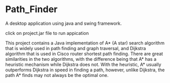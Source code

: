 # Path_Finder
A desktop application using java and swing framework.

click on project.jar file to run appication

This project contains a Java implementation of A* (A star) search algorithm that is widely used in path finding and graph traversal, and Dijkstra algorithm that is used in Cisco router shortest path finding.  There are great similarities in the two algorithms, with the difference being that A* has a heuristic mechanism while Dijkstra does not. With the heuristic, A*  usually outperforms Dijkstra in speed in finding a path, however, unlike Dijkstra, the path A* finds may not always be the optimal one.

